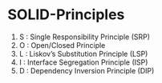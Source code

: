 # SOLID-Principles

1. S : Single Responsibility Principle (SRP)
2. O : Open/Closed Principle
3. L : Liskov’s Substitution Principle (LSP)
4. I : Interface Segregation Principle (ISP)
5. D : Dependency Inversion Principle (DIP)

